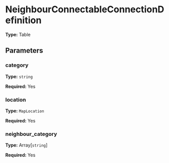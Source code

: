 # NeighbourConnectableConnectionDefinition

**Type:** Table

## Parameters

### category

**Type:** `string`

**Required:** Yes

### location

**Type:** `MapLocation`

**Required:** Yes

### neighbour_category

**Type:** Array[`string`]

**Required:** Yes

